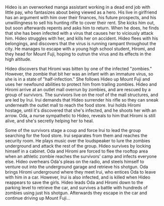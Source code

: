 Hideo is an overworked manga assistant working in a dead end job with little pay, who fantasizes about being viewed as a hero. His live in girlfriend has an argument with him over their finances, his future prospects, and his unwillingness to sell his hunting rifle to cover their rent. She kicks him out, but soon afterwards repents and asks him to return. When he does, he finds that she has been infected with a virus that causes her to viciously attack him. Hideo struggles with her, and kills her on accident. Hideo flees with his belongings, and discovers that the virus is running rampant throughout the city. He manages to escape with a young high school student, Hiromi, and they head for Mount Fuji, hoping to outrun the virus and its effects in the high altitude.

Hideo discovers that Hiromi was bitten by one of the infected "zombies." However, the zombie that bit her was an infant with an immature virus, so she is in a state of "half-infection." She follows Hideo up Mount Fuji and uses her newfound abilities to protect him from trailing zombies. Hideo and Hiromi arrive at an outlet mall overrun by zombies, and are rescued by a group of survivors. The survivors live on the roof of the mall structures, and are led by Irui. Irui demands that Hideo surrender his rifle so they can sneak underneath the outlet mall to reach the food store. Irui holds Hiromi hostage, until it's discovered that she's infected, and he shoots her with an arrow. Oda, a nurse sympathetic to Hideo, reveals to him that Hiromi is still alive, and she's secretly helping her to heal.

Some of the survivors stage a coup and force Irui to lead the group searching for the food store. Irui separates from them and reaches the security room. He plays music over the loudspeaker to lure the zombies underground and attack the rest of the group. Hideo survives by locking himself in a cabinet. Oda and Hiromi are forced to flee the rooftop area when an athletic zombie reaches the survivors' camp and infects everyone else. Hideo overhears Oda's pleas on the radio, and steels himself to venture out into the underground garage and retrieve his shotgun. Oda brings Hiromi underground where they meet Irui, who entices Oda to leave with him in a car. However, Irui is also infected, and is killed when Hideo reappears to save the girls. Hideo leads Oda and Hiromi down to the parking level to retrieve the car, and survives a battle with hundreds of zombies using just his shotgun. Afterwards they escape in the car and continue driving up Mount Fuji...